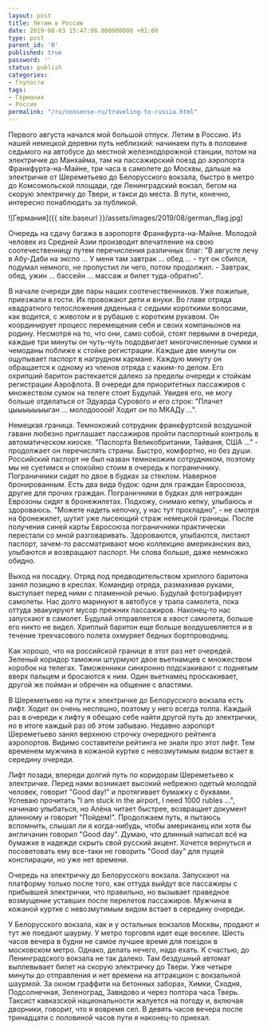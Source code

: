 ```yaml
---
layout: post
title: Летим в Россию
date: 2019-08-03 15:47:08.000000000 +01:00
type: post
parent_id: '0'
published: true
password: ''
status: publish
categories:
- Глупости
tags:
- Германия
- Россия
permalink: "/ru/nonsense-ru/traveling-to-russia.html"
---
```

Первого августа начался мой большой отпуск. Летим в Россию. Из нашей немецкой деревни путь неблизкий: начинаем путь в половине седьмого на автобусе до местной железнодорожной станции, потом на электричке до Манхайма, там на пассажирский поезд до аэропорта Франкфурта-на-Майне, три часа в самолете до Москвы, дальше на электричке от Шереметьево до Белорусского вокзала, быстро в метро до Комсомольской площади, где Ленинградский вокзал, бегом на скорую электричку до Твери, и такси до места. В пути, конечно, интересно понаблюдать за публикой.

![Германия]({{ site.baseurl }}/assets/images/2019/08/german_flag.jpg)

  
  


Очередь на сдачу багажа в аэропорте Франкфурта-на-Майне. Молодой человек из Средней Азии производит впечатление на свою соотечественницу путем перечисления различных благ: "В августе лечу в Абу-Даби на экспо ... У меня там завтрак ... обед ... - тут он сбился, подумал немного, не пропустил ли чего, потом продолжил. - Завтрак, обед, ужин ... бассейн ... массаж и билет туда-обратно".

В начале очереди две пары наших соотечественников. Уже пожилые, приезжали в гости. Их провожают дети и внуки. Во главе отряда квадратного телосложения дяденька с седыми короткими волосами, как водится, с животом и в рубашке с коротким рукавом. Он координирует процесс перемещения себя и своих компаньонов на родину. Несмотря на то, что они, само собой, стоят первыми в очереди, каждые три минуты он чуть-чуть пододвигает многочисленные сумки и чемоданы поближе к стойке регистрации. Каждые две минуты он ощупывает паспорт в нагрудном кармане. Каждую минуту он обращается к одному из членов отряда с каким-то делом. Его охрипший баритон растекается далеко за пределы очереди к стойкам регистрации Аэрофлота. В очереди для приоритетных пассажиров с множеством сумок на телеге стоит Будулай. Увидев его, не могу больше отделаться от Эдуарда Сурового и его строк: "Плачет цыыыыыыыган ... молодоооой! Ходит он по МКАДу ...".

Немецкая граница. Темнокожий сотрудник франкфуртской воздушной гавани любезно приглашает пассажиров пройти паспортный контроль в автоматическом киоске. "Паспорта Великобритании, Тайваня, США ..." - продолжает он перечислять страны. Быстро, комфортно, но без души. Российский паспорт не был назван темнокожим сотрудником, поэтому мы не суетимся и спокойно стоим в очередь к пограничнику. Пограничники сидят по двое в будках за стеклом. Наверное бронированным. Есть два вида будок: одни для граждан Евросоюза, другие для прочих граждан. Пограничники в будках для неграждан Еврозоны сидят в бронежилетах. Подхожу, снимаю кепку, улыбаюсь и здороваюсь. "Можете надеть кепочку, у нас тут прохладно", - не смотря на бронежилет, шутит уже лысеющий страж немецкой границы. После получения синей карты Евросоюза пограничники практически перестали со мной разговаривать. Здороваются, улыбаются, листают паспорт, зачем-то рассматривают мою коллекцию американских виз, улыбаются и возвращают паспорт. Ни слова больше, даже немножко обидно.

Выход на посадку. Отряд под предводительством хриплого баритона занял позицию в креслах. Командир отряда, размахивая руками, выступает перед ними с пламенной речью. Будулай фотографирует самолеты. Нас долго маринуют в автобусе у трапа самолета, пока оттуда эвакуируют мусор прежних пассажиров. Наконец-то нас запускают в самолет. Будулай отправляется в хвост самолета, больше его никто не видел. Хриплый баритон еще больше воодушевляется и в течение трехчасового полета охмуряет бедных бортпроводниц.

Как хорошо, что на российской границе в этот раз нет очередей. Зеленый коридор таможни штурмуют двое вьетнамцев с множеством коробок на телегах. Таможенники синхронно подскакивают с поднятым вверх пальцем и бросаются к ним. Один вьетнамец проскакивает, другой же пойман и обречен на общение с властями.

В Шереметьево на пути к электричке до Белорусского вокзала есть лифт. Ходит он очень неспешно, поэтому у него всегда толпа. Каждый раз в очереди к лифту я обещаю себе найти другой путь до электрички, но в итоге каждый раз об этом забываю. Недавно аэропорт Шереметьево занял верхнюю строчку очередного рейтинга аэропортов. Видимо составители рейтинга не знали про этот лифт. Тем временем мужчина в кожаной куртке с невозмутимым видом встает в середину очереди.

Лифт позади, впереди долгий путь по коридорам Шереметьево к электричке. Перед нами возникает высокий небрежно одетый молодой человек, говорит "Good day!" и протягивает бумажку с буквами. Успеваю прочитать "I am stuck in the airport, I need 1000 rubles ...", начинаю улыбаться, но Алёна читает быстрее, возвращает документ длинному и говорит "Пойдем!". Продолжаем путь, я пытаюсь вспомнить, слышал ли я когда-нибудь, чтобы американец или хотя бы англичанин говорил "Good day". Думаю, что длинный написал всё на бумажке в надежде скрыть свой русский акцент. Хочется вернуться и посоветовать ему все-таки не говорить "Good day" для пущей конспирации, но уже нет времени.

Очередь на электричку до Белорусского вокзала. Запускают на платформу только после того, как оттуда выйдут все пассажиры с прибывшей электрички, что правильно, но вызывает праведное возмущение уставших после перелетов пассажиров. Мужчина в кожаной куртке с невозмутимым видом встает в середину очереди.

У Белорусского вокзала, как и у остальных вокзалов Москвы, продают и тут же поедают шаурму. У метро торговля идет еще веселее. Шесть часов вечера в будни не самое лучшее время для поездок в московском метро. Однако, делать нечего, надо ехать. К счастью, до Ленинградского вокзала не так далеко. Там бездушный автомат выплевывает билет на скорую электричку до Твери. Уже четыре минуты до отправления и нет времени на аттракцион с вокзальной шаурмой. За окном граффити на бетонных заборах, Химки, Сходня, Подсолнечная, Зеленоград, Завидово и через полтора часа Тверь. Таксист кавказской национальности жалуется на погоду и, включая дворники, говорит, что я вовремя сел. В девять часов вечера после тринадцати с половиной часов пути я наконец-то приехал.

